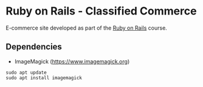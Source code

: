 # Ruby on Rails - Classified Commerce

E-commerce site developed as part of the [Ruby on Rails](https://www.udemy.com/rubyonrails/) course.
## Dependencies

* ImageMagick (https://www.imagemagick.org)

```
sudo apt update
sudo apt install imagemagick
```
